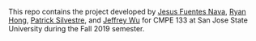 This repo contains the project developed by [Jesus Fuentes Nava](https://github.com/jefuentesnava), [Ryan Hong](https://github.com/ryanhhong), [Patrick Silvestre](https://github.com/pjsilvestre), and [Jeffrey Wu](https://github.com/JesWu) for CMPE 133 at San Jose State University during the Fall 2019 semester.